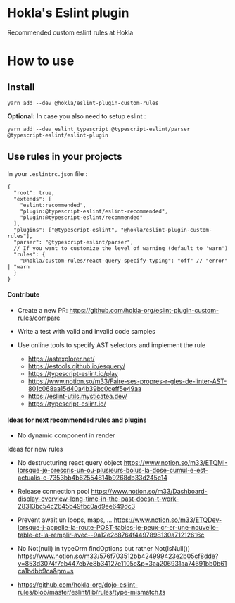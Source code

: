 # Hokla's Eslint plugin

Recommended custom eslint rules at Hokla

# How to use

## Install

```
yarn add --dev @hokla/eslint-plugin-custom-rules
```

**Optional:** In case you also need to setup eslint :

```
yarn add --dev eslint typescript @typescript-eslint/parser @typescript-eslint/eslint-plugin
```

## Use rules in your projects

In your `.eslintrc.json` file :

```
{
  "root": true,
  "extends": [
    "eslint:recommended",
    "plugin:@typescript-eslint/eslint-recommended",
    "plugin:@typescript-eslint/recommended"
  ],
  "plugins": ["@typescript-eslint", "@hokla/eslint-plugin-custom-rules"],
  "parser": "@typescript-eslint/parser",
  // If you want to customize the level of warning (default to 'warn')
  "rules": {
    "@hokla/custom-rules/react-query-specify-typing": "off" // "error" | "warn
  }
}
```

#### Contribute

- Create a new PR: https://github.com/hokla-org/eslint-plugin-custom-rules/compare

- Write a test with valid and invalid code samples

- Use online tools to specify AST selectors and implement the rule
  - https://astexplorer.net/
  - https://estools.github.io/esquery/
  - https://typescript-eslint.io/play
  - https://www.notion.so/m33/Faire-ses-propres-r-gles-de-linter-AST-801c068aa15d40a4b39bc0ceff5e49aa
  - https://eslint-utils.mysticatea.dev/
  - https://typescript-eslint.io/

#### Ideas for next recommended rules and plugins

- No dynamic component in render

Ideas for new rules

- No destructuring react query object https://www.notion.so/m33/ETQMI-lorsque-je-prescris-un-ou-plusieurs-bolus-la-dose-cumul-e-est-actualis-e-7353bb4b62554814b9268db33d245e14

- Release connection pool
  https://www.notion.so/m33/Dashboard-display-overview-long-time-in-the-past-doesn-t-work-28313bc54c2645b49fbc0ad9ee649dc3

- Prevent await un loops, maps, ...
  https://www.notion.so/m33/ETQDev-lorsque-j-appelle-la-route-POST-tables-je-peux-cr-er-une-nouvelle-table-et-la-remplir-avec--9a12e2c8764f4497898130a71212616c

- No Not(null) in typeOrm findOptions but rather Not(IsNull()) https://www.notion.so/m33/576f703512bb424999423e2b05cf8dde?v=853d3074f7eb447eb7e8b34127e1105c&p=3aa206931aa74691bb0b61ca1bdbb9ca&pm=s
- https://github.com/hokla-org/dojo-eslint-rules/blob/master/eslint/lib/rules/type-mismatch.ts
